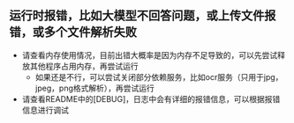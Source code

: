 ## 运行时报错，比如大模型不回答问题，或上传文件报错，或多个文件解析失败
- 请查看内存使用情况，目前出错大概率是因为内存不足导致的，可以先尝试释放其他程序占用内存，再尝试运行
  - 如果还是不行，可以尝试关闭部分依赖服务，比如ocr服务（只用于jpg，jpeg，png格式解析），再尝试运行
- 请查看README中的[DEBUG]，日志中会有详细的报错信息，可以根据报错信息进行调试